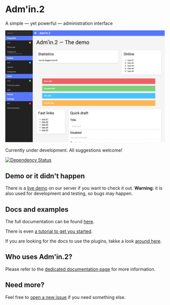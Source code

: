 Adm'in.2
========

A simple — yet powerful — administration interface

![Preview screenshot](screenshot.png)

Currently under development. All suggestions welcome!

[![Dependency Status](https://www.versioneye.com/user/projects/55643d766361300021010000/badge.svg?style=flat)](https://www.versioneye.com/user/projects/55643d766361300021010000)

## Demo or it didn't happen

There is a [live demo](http://dev.comin2.com/adm-in-2/) on our server if you want to check it out. **Warning**: it is also used for development and testing, so bugs may happen.

## Docs and examples

The full documentation can be found [here](http://comin2.github.io/Adm-in.2/).

There is even [a tutorial to get you started](http://comin2.github.io/Adm-in.2/tutorial/).

If you are looking for the docs to use the plugins, takke a look [around here](http://comin2.github.io/Adm-in.2/plugins/).

## Who uses Adm'in.2?

Please refer to the [dedicated documentation page](http://comin2.github.io/Adm-in.2/tutorial/users.html) for more information.

## Need more?

Feel free to [open a new issue](https://github.com/comin2/Adm-in.2/issues) if you need something else.